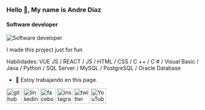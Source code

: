 ### Hello 👋, My name is Andre Diaz
#### Software developer
![Software developer](https://diocesanos.es/blogs/equipotic/wp-content/uploads/sites/2/2020/06/banner_8.gif)

I made this project just for fun

Habilidades: VUE JS / REACT / JS / HTML / CSS / C ++ / C # / Visual Basic / Java / Python / SQL Server / MySQL / PostgreSQL / Oracle Database

- 🔭 Estoy trabajando en this page. 


[<img src='https://cdn.jsdelivr.net/npm/simple-icons@3.0.1/icons/github.svg' alt='github' height='40'>](https://github.com/https://github.com/sigiandre)  [<img src='https://cdn.jsdelivr.net/npm/simple-icons@3.0.1/icons/linkedin.svg' alt='linkedin' height='40'>](https://www.linkedin.com/in/https://www.linkedin.com/in/sigi-andre-diaz-quiroz-6a1b3175//)  [<img src='https://cdn.jsdelivr.net/npm/simple-icons@3.0.1/icons/facebook.svg' alt='facebook' height='40'>](https://www.facebook.com/https://www.facebook.com/andre.diazquiroz)  [<img src='https://cdn.jsdelivr.net/npm/simple-icons@3.0.1/icons/instagram.svg' alt='instagram' height='40'>](https://www.instagram.com/https://www.instagram.com/andre_diazq//)  [<img src='https://cdn.jsdelivr.net/npm/simple-icons@3.0.1/icons/twitter.svg' alt='twitter' height='40'>](https://twitter.com/https://twitter.com/SigiAndreDiaz)  [<img src='https://cdn.jsdelivr.net/npm/simple-icons@3.0.1/icons/youtube.svg' alt='YouTube' height='40'>](https://www.youtube.com/channel/https://www.youtube.com/channel/UC-cSlMP8o5Ht_kZyIRtxg1g)  

